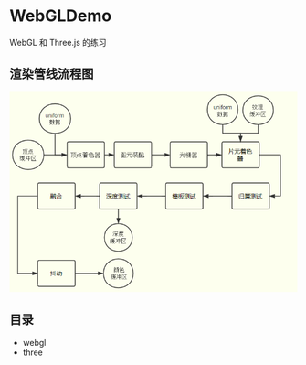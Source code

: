 # WebGLDemo

WebGL 和 Three.js 的练习


## 渲染管线流程图
![alt 渲染管线流程图](./webgl-flows.png)


## 目录
- webgl
- three
